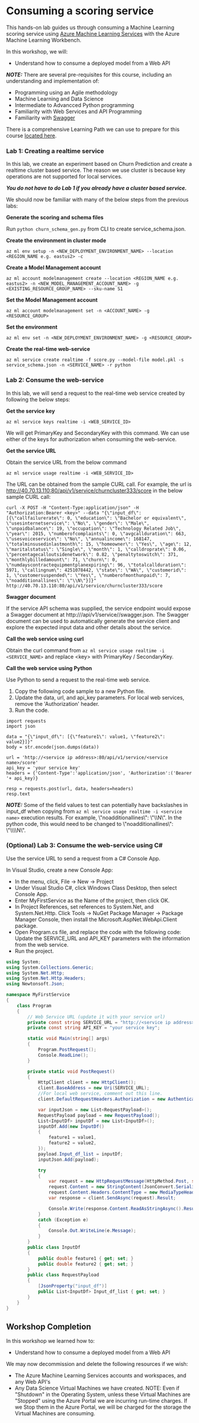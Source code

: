 # Consuming a scoring service

This hands-on lab guides us through consuming a Machine Learning scoring service using [Azure Machine Learning Services](https://docs.microsoft.com/en-us/azure/machine-learning/preview/overview-what-is-azure-ml) with the Azure Machine Learning Workbench. 

In this workshop, we will:
- Understand how to consume a deployed model from a Web API

***NOTE:*** There are several pre-requisites for this course, including an understanding and implementation of: 
  *  Programming using an Agile methodology
  *  Machine Learning and Data Science
  *  Intermediate to Advancced Python programming
  *  Familiarity with Web Services and API Programming
  *  Familiarity with [Swagger](https://github.com/swagger-api/swagger-codegen)

There is a comprehensive Learning Path we can use to prepare for this course [located here](https://github.com/Azure/learnAnalytics-CreatingSolutionswiththeTeamDataScienceProcess-/blob/master/Instructions/Learning%20Path%20-%20Creating%20Solutions%20with%20the%20Team%20Data%20Science%20Process.md).

### Lab 1: Creating a realtime service

In this lab, we create an experiment based on Churn Prediction and create a realtime cluster based service. The reason we use cluster is because key operations are not supported for local services.

***You do not have to do Lab 1 if you already have a cluster based service.***

We should now be familiar with many of the below steps from the previous labs:

**Generate the scoring and schema files**

Run ```python churn_schema_gen.py``` from CLI to create service_schema.json.

**Create the environment in cluster mode**

```
az ml env setup -n <NEW_DEPLOYMENT_ENVIRONMENT_NAME> --location <REGION_NAME e.g. eastus2> -c
```

**Create a Model Management account**

```
az ml account modelmanagement create --location <REGION_NAME e.g. eastus2> -n <NEW_MODEL_MANAGEMENT_ACCOUNT_NAME> -g <EXISTING_RESOURCE_GROUP_NAME> --sku-name S1
```

**Set the Model Management account**

```
az ml account modelmanagement set -n <ACCOUNT_NAME> -g <RESOURCE_GROUP>
```

**Set the environment**

```
az ml env set -n <NEW_DEPLOYMENT_ENVIRONMENT_NAME> -g <RESOURCE_GROUP>
```

**Create the real-time web-service**

```
az ml service create realtime -f score.py --model-file model.pkl -s service_schema.json -n <SERVICE_NAME> -r python
```

### Lab 2: Consume the web-service

In this lab, we will send a request to the real-time web service created by following the below steps:

**Get the service key**

```
az ml service keys realtime -i <WEB_SERVICE_ID>
```

We will get PrimaryKey and SecondaryKey with this command. We can use either of the keys for authorization when consuming the web-service.

**Get the service URL**

Obtain the service URL from the below command

```
az ml service usage realtime -i <WEB_SERVICE_ID>
```

The URL can be obtained from the sample CURL call. For example, the url is http://40.70.13.110:80/api/v1/service/churncluster333/score in the below sample CURL call:

```
curl -X POST -H "Content-Type:application/json" -H "Authorization:Bearer <key>" --data "{\"input_df\": [{\"callfailurerate\": 0, \"education\": \"Bachelor or equivalent\", \"usesinternetservice\": \"No\", \"gender\": \"Male\", \"unpaidbalance\": 19, \"occupation\": \"Technology Related Job\", \"year\": 2015, \"numberofcomplaints\": 0, \"avgcallduration\": 663, \"usesvoiceservice\": \"No\", \"annualincome\": 168147, \"totalminsusedinlastmonth\": 15, \"homeowner\": \"Yes\", \"age\": 12, \"maritalstatus\": \"Single\", \"month\": 1, \"calldroprate\": 0.06, \"percentagecalloutsidenetwork\": 0.82, \"penaltytoswitch\": 371, \"monthlybilledamount\": 71, \"churn\": 0, \"numdayscontractequipmentplanexpiring\": 96, \"totalcallduration\": 5971, \"callingnum\": 4251078442, \"state\": \"WA\", \"customerid\": 1, \"customersuspended\": \"Yes\", \"numberofmonthunpaid\": 7, \"noadditionallines\": \"\\N\"}]}" http://40.70.13.110:80/api/v1/service/churncluster333/score
```

**Swagger document**

If the service API schema was supplied, the service endpoint would expose a Swagger document at http://<ip>/api/v1/service/<service name>/swagger.json. The Swagger document can be used to automatically generate the service client and explore the expected input data and other details about the service.

**Call the web service using curl**

Obtain the curl command from ```az ml service usage realtime -i <SERVICE_NAME>``` and replace &lt;key&gt; with PrimaryKey / SecondaryKey.

**Call the web service using Python**

Use Python to send a request to the real-time web service. 

1. Copy the following code sample to a new Python file.
2. Update the data, url, and api_key parameters. For local web services, remove the 'Authorization' header.
3. Run the code. 

```
import requests
import json

data = "{\"input_df\": [{\"feature1\": value1, \"feature2\": value2}]}"
body = str.encode(json.dumps(data))

url = 'http://<service ip address>:80/api/v1/service/<service name>/score'
api_key = 'your service key' 
headers = {'Content-Type':'application/json', 'Authorization':('Bearer '+ api_key)}

resp = requests.post(url, data, headers=headers)
resp.text
```

***NOTE:*** Some of the field values to test can potentially have backslashes in input_df when copying from ```az ml service usage realtime -i <service name>``` execution results. For example, \\"noadditionallines\\": \\"\\\N\\". In the python code, this would need to be changed to \\"noadditionallines\\": \\"\\\\\\\\N\\".

### (Optional) Lab 3: Consume the web-service using C\#

Use the service URL to send a request from a C\# Console App. 

In Visual Studio, create a new Console App: 
- In the menu, click, File -> New -> Project
- Under Visual Studio C\#, click Windows Class Desktop, then select Console App.
- Enter MyFirstService as the Name of the project, then click OK.
- In Project References, set references to System.Net, and System.Net.Http.
Click Tools -> NuGet Package Manager -> Package Manager Console, then install the Microsoft.AspNet.WebApi.Client package.
- Open Program.cs file, and replace the code with the following code:
Update the SERVICE_URL and API_KEY parameters with the information from the web service.
- Run the project.

````C\#
using System;
using System.Collections.Generic;
using System.Net.Http;
using System.Net.Http.Headers;
using Newtonsoft.Json;

namespace MyFirstService
{
    class Program
    {
        // Web Service URL (update it with your service url)
        private const string SERVICE_URL = "http://<service ip address>:80/api/v1/service/<service name>/score";
        private const string API_KEY = "your service key";

        static void Main(string[] args)
        {
            Program.PostRequest();
            Console.ReadLine();
        }

        private static void PostRequest()
        {
            HttpClient client = new HttpClient();
            client.BaseAddress = new Uri(SERVICE_URL);
            //For local web service, comment out this line.
            client.DefaultRequestHeaders.Authorization = new AuthenticationHeaderValue("Bearer", API_KEY);

            var inputJson = new List<RequestPayload>();
            RequestPayload payload = new RequestPayload();
            List<InputDf> inputDf = new List<InputDf>();
            inputDf.Add(new InputDf()
            {
                feature1 = value1,
                feature2 = value2,
            });
            payload.Input_df_list = inputDf;
            inputJson.Add(payload);

            try
            {
                var request = new HttpRequestMessage(HttpMethod.Post, string.Empty);
                request.Content = new StringContent(JsonConvert.SerializeObject(payload));
                request.Content.Headers.ContentType = new MediaTypeHeaderValue("application/json");
                var response = client.SendAsync(request).Result;

                Console.Write(response.Content.ReadAsStringAsync().Result);
            }
            catch (Exception e)
            {
                Console.Out.WriteLine(e.Message);
            }
        }
        public class InputDf
        {
            public double feature1 { get; set; }
            public double feature2 { get; set; }
        }
        public class RequestPayload
        {
            [JsonProperty("input_df")]
            public List<InputDf> Input_df_list { get; set; }
        }
    }
}
````

## Workshop Completion

In this workshop we learned how to:
- Understand how to consume a deployed model from a Web API

We may now decommission and delete the following resources if we wish:
  * The Azure Machine Learning Services accounts and workspaces, and any Web API's
  * Any Data Science Virtual Machines we have created. NOTE: Even if "Shutdown" in the Operating System, unless these Virtual Machines are "Stopped" using the Azure Portal we are incurring run-time charges. If we Stop them in the Azure Portal, we will be charged for the storage the Virtual Machines are consuming.
